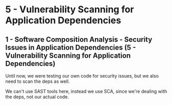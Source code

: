 # 5 - Vulnerability Scanning for Application Dependencies

## 1 - Software Composition Analysis - Security Issues in Application Dependencies (5 - Vulnerability Scanning for Application Dependencies)
Until now, we were testing our own code for security issues, but we also need to scan the deps as well.

We can't use SAST tools here, instead we use SCA, since we're dealing with the deps, not our actual code.